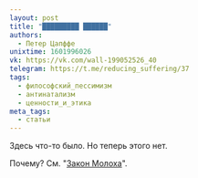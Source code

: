 ```yaml
---
layout: post
title: "█████████ ██████"
authors:
  - Петер Цапффе
unixtime: 1601996026
vk: https://vk.com/wall-199052526_40
telegram: https://t.me/reducing_suffering/37
tags:
  - философский_пессимизм
  - антинатализм
  - ценности_и_этика
meta_tags:
  - статьи
---
```

Здесь что-то было. Но теперь этого нет.

Почему? См. "[Закон Молоха](711.html)".
